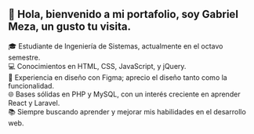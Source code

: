🚀 Hola, bienvenido a mi portafolio, soy Gabriel Meza, un gusto tu visita.  
----------------------------------------
🎓 Estudiante de Ingeniería de Sistemas, actualmente en el octavo semestre.  
💻 Conocimientos en HTML, CSS, JavaScript, y jQuery.  
🎨 Experiencia en diseño con Figma; aprecio el diseño tanto como la funcionalidad.  
🌐 Bases sólidas en PHP y MySQL, con un interés creciente en aprender React y Laravel.  
📚 Siempre buscando aprender y mejorar mis habilidades en el desarrollo web.

